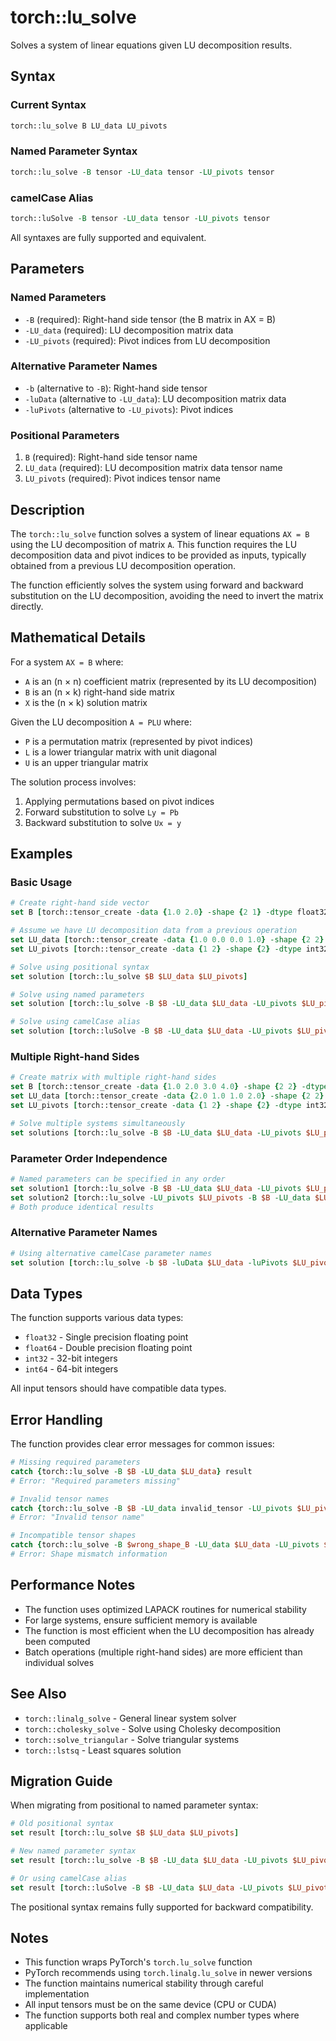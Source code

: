 # torch::lu_solve

Solves a system of linear equations given LU decomposition results.

## Syntax

### Current Syntax
```tcl
torch::lu_solve B LU_data LU_pivots
```

### Named Parameter Syntax  
```tcl
torch::lu_solve -B tensor -LU_data tensor -LU_pivots tensor
```

### camelCase Alias
```tcl
torch::luSolve -B tensor -LU_data tensor -LU_pivots tensor
```

All syntaxes are fully supported and equivalent.

## Parameters

### Named Parameters
- `-B` (required): Right-hand side tensor (the B matrix in AX = B)
- `-LU_data` (required): LU decomposition matrix data
- `-LU_pivots` (required): Pivot indices from LU decomposition

### Alternative Parameter Names
- `-b` (alternative to `-B`): Right-hand side tensor
- `-luData` (alternative to `-LU_data`): LU decomposition matrix data
- `-luPivots` (alternative to `-LU_pivots`): Pivot indices

### Positional Parameters
1. `B` (required): Right-hand side tensor name
2. `LU_data` (required): LU decomposition matrix data tensor name
3. `LU_pivots` (required): Pivot indices tensor name

## Description

The `torch::lu_solve` function solves a system of linear equations `AX = B` using the LU decomposition of matrix `A`. This function requires the LU decomposition data and pivot indices to be provided as inputs, typically obtained from a previous LU decomposition operation.

The function efficiently solves the system using forward and backward substitution on the LU decomposition, avoiding the need to invert the matrix directly.

## Mathematical Details

For a system `AX = B` where:
- `A` is an (n × n) coefficient matrix (represented by its LU decomposition)
- `B` is an (n × k) right-hand side matrix
- `X` is the (n × k) solution matrix

Given the LU decomposition `A = PLU` where:
- `P` is a permutation matrix (represented by pivot indices)
- `L` is a lower triangular matrix with unit diagonal
- `U` is an upper triangular matrix

The solution process involves:
1. Applying permutations based on pivot indices
2. Forward substitution to solve `Ly = Pb`
3. Backward substitution to solve `Ux = y`

## Examples

### Basic Usage
```tcl
# Create right-hand side vector
set B [torch::tensor_create -data {1.0 2.0} -shape {2 1} -dtype float32]

# Assume we have LU decomposition data from a previous operation
set LU_data [torch::tensor_create -data {1.0 0.0 0.0 1.0} -shape {2 2} -dtype float32]
set LU_pivots [torch::tensor_create -data {1 2} -shape {2} -dtype int32]

# Solve using positional syntax
set solution [torch::lu_solve $B $LU_data $LU_pivots]

# Solve using named parameters
set solution [torch::lu_solve -B $B -LU_data $LU_data -LU_pivots $LU_pivots]

# Solve using camelCase alias
set solution [torch::luSolve -B $B -LU_data $LU_data -LU_pivots $LU_pivots]
```

### Multiple Right-hand Sides
```tcl
# Create matrix with multiple right-hand sides
set B [torch::tensor_create -data {1.0 2.0 3.0 4.0} -shape {2 2} -dtype float32]
set LU_data [torch::tensor_create -data {2.0 1.0 1.0 2.0} -shape {2 2} -dtype float32]
set LU_pivots [torch::tensor_create -data {1 2} -shape {2} -dtype int32]

# Solve multiple systems simultaneously
set solutions [torch::lu_solve -B $B -LU_data $LU_data -LU_pivots $LU_pivots]
```

### Parameter Order Independence
```tcl
# Named parameters can be specified in any order
set solution1 [torch::lu_solve -B $B -LU_data $LU_data -LU_pivots $LU_pivots]
set solution2 [torch::lu_solve -LU_pivots $LU_pivots -B $B -LU_data $LU_data]
# Both produce identical results
```

### Alternative Parameter Names
```tcl
# Using alternative camelCase parameter names
set solution [torch::lu_solve -b $B -luData $LU_data -luPivots $LU_pivots]
```

## Data Types

The function supports various data types:
- `float32` - Single precision floating point
- `float64` - Double precision floating point
- `int32` - 32-bit integers
- `int64` - 64-bit integers

All input tensors should have compatible data types.

## Error Handling

The function provides clear error messages for common issues:

```tcl
# Missing required parameters
catch {torch::lu_solve -B $B -LU_data $LU_data} result
# Error: "Required parameters missing"

# Invalid tensor names
catch {torch::lu_solve -B $B -LU_data invalid_tensor -LU_pivots $LU_pivots} result
# Error: "Invalid tensor name"

# Incompatible tensor shapes
catch {torch::lu_solve -B $wrong_shape_B -LU_data $LU_data -LU_pivots $LU_pivots} result
# Error: Shape mismatch information
```

## Performance Notes

- The function uses optimized LAPACK routines for numerical stability
- For large systems, ensure sufficient memory is available
- The function is most efficient when the LU decomposition has already been computed
- Batch operations (multiple right-hand sides) are more efficient than individual solves

## See Also

- `torch::linalg_solve` - General linear system solver
- `torch::cholesky_solve` - Solve using Cholesky decomposition
- `torch::solve_triangular` - Solve triangular systems
- `torch::lstsq` - Least squares solution

## Migration Guide

When migrating from positional to named parameter syntax:

```tcl
# Old positional syntax
set result [torch::lu_solve $B $LU_data $LU_pivots]

# New named parameter syntax
set result [torch::lu_solve -B $B -LU_data $LU_data -LU_pivots $LU_pivots]

# Or using camelCase alias
set result [torch::luSolve -B $B -LU_data $LU_data -LU_pivots $LU_pivots]
```

The positional syntax remains fully supported for backward compatibility.

## Notes

- This function wraps PyTorch's `torch.lu_solve` function
- PyTorch recommends using `torch.linalg.lu_solve` in newer versions
- The function maintains numerical stability through careful implementation
- All input tensors must be on the same device (CPU or CUDA)
- The function supports both real and complex number types where applicable 